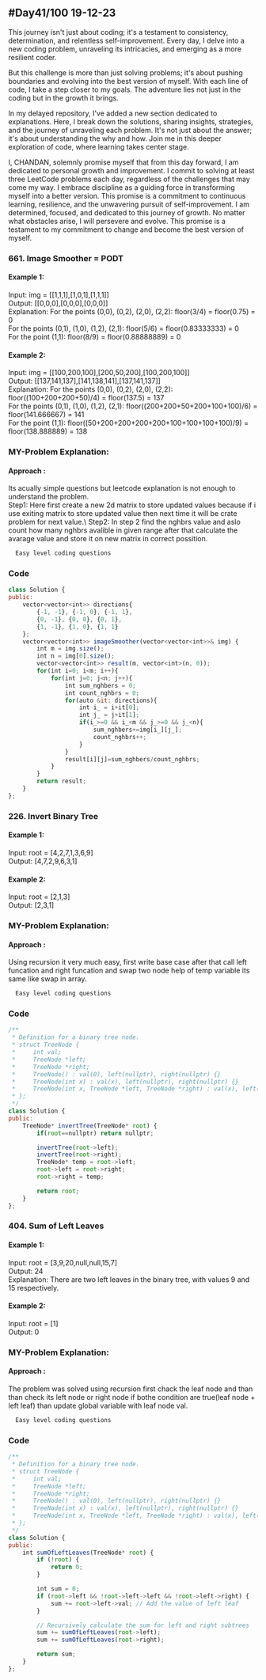 
## #Day41/100 19-12-23

This journey isn't just about coding; it's a testament to consistency, determination, and relentless self-improvement. Every day, I delve into a new coding problem, unraveling its intricacies, and emerging as a more resilient coder.

But this challenge is more than just solving problems; it's about pushing boundaries and evolving into the best version of myself. With each line of code, I take a step closer to my goals. The adventure lies not just in the coding but in the growth it brings.

In my delayed repository, I've added a new section dedicated to explanations. Here, I break down the solutions, sharing insights, strategies, and the journey of unraveling each problem. It's not just about the answer; it's about understanding the why and how. Join me in this deeper exploration of code, where learning takes center stage.

I, CHANDAN, solemnly promise myself that from this day forward, I am dedicated to personal growth and improvement. I commit to solving at least three LeetCode problems each day, regardless of the challenges that may come my way. I embrace discipline as a guiding force in transforming myself into a better version. This promise is a commitment to continuous learning, resilience, and the unwavering pursuit of self-improvement. I am determined, focused, and dedicated to this journey of growth. No matter what obstacles arise, I will persevere and evolve. This promise is a testament to my commitment to change and become the best version of myself.


### 661. Image Smoother = PODT

#### Example 1:

Input: img = [[1,1,1],[1,0,1],[1,1,1]]\
Output: [[0,0,0],[0,0,0],[0,0,0]]\
Explanation:
For the points (0,0), (0,2), (2,0), (2,2): floor(3/4) = floor(0.75) = 0\
For the points (0,1), (1,0), (1,2), (2,1): floor(5/6) = floor(0.83333333) = 0\
For the point (1,1): floor(8/9) = floor(0.88888889) = 0


#### Example 2:
Input: img = [[100,200,100],[200,50,200],[100,200,100]]\
Output: [[137,141,137],[141,138,141],[137,141,137]]\
Explanation:
For the points (0,0), (0,2), (2,0), (2,2): floor((100+200+200+50)/4) = floor(137.5) = 137\
For the points (0,1), (1,0), (1,2), (2,1): floor((200+200+50+200+100+100)/6) = floor(141.666667) = 141\
For the point (1,1): floor((50+200+200+200+200+100+100+100+100)/9) = floor(138.888889) = 138

### MY-Problem Explanation:

#### Approach :
Its acually simple questions but leetcode explanation is not enough to understand the problem. \
Step1: Here first create a new 2d matrix to store updated values because if i use exiting matrix to store updated value then next time it will be crate problem for next value.\ 
Step2: In step 2 find the nghbrs value and aslo count how many nghbrs avalible in given range after that calculate the avarage value and store it on new matrix in correct possition.
```bash
  Easy level coding questions
```
### Code

```javascript
class Solution {
public:
    vector<vector<int>> directions{
        {-1, -1}, {-1, 0}, {-1, 1},
        {0, -1}, {0, 0}, {0, 1}, 
        {1, -1}, {1, 0}, {1, 1}
    };
    vector<vector<int>> imageSmoother(vector<vector<int>>& img) {
        int m = img.size();
        int n = img[0].size();
        vector<vector<int>> result(m, vector<int>(n, 0));
        for(int i=0; i<m; i++){
            for(int j=0; j<n; j++){
                int sum_nghbers = 0;
                int count_nghbrs = 0;
                for(auto &it: directions){
                    int i_ = i+it[0];
                    int j_ = j+it[1];
                    if(i_>=0 && i_<m && j_>=0 && j_<n){
                        sum_nghbers+=img[i_][j_];
                        count_nghbrs++;
                    }
                }
                result[i][j]=sum_nghbers/count_nghbrs;
            }
        }
        return result;
    }
};
```

### 226. Invert Binary Tree

#### Example 1:

Input: root = [4,2,7,1,3,6,9]\
Output: [4,7,2,9,6,3,1]

#### Example 2:
Input: root = [2,1,3]\
Output: [2,3,1]
### MY-Problem Explanation:

#### Approach :
Using recursion it very much easy, first write base case after that call left funcation and right funcation and swap two node help of temp variable its same like swap in array.
```bash
  Easy level coding questions
```
### Code

```javascript
/**
 * Definition for a binary tree node.
 * struct TreeNode {
 *     int val;
 *     TreeNode *left;
 *     TreeNode *right;
 *     TreeNode() : val(0), left(nullptr), right(nullptr) {}
 *     TreeNode(int x) : val(x), left(nullptr), right(nullptr) {}
 *     TreeNode(int x, TreeNode *left, TreeNode *right) : val(x), left(left), right(right) {}
 * };
 */
class Solution {
public:
    TreeNode* invertTree(TreeNode* root) {
        if(root==nullptr) return nullptr;

        invertTree(root->left);
        invertTree(root->right);
        TreeNode* temp = root->left;
        root->left = root->right;
        root->right = temp;

        return root;
    }
};
```

### 404. Sum of Left Leaves

#### Example 1:

Input: root = [3,9,20,null,null,15,7]\
Output: 24\
Explanation: There are two left leaves in the binary tree, with values 9 and 15 respectively.

#### Example 2:
Input: root = [1]\
Output: 0
### MY-Problem Explanation:

#### Approach :
The problem was solved using recursion first chack the leaf node and than than check its left node or right node if bothe condition are true(leaf node + left leaf) than update global variable with leaf node val.
```bash
  Easy level coding questions
```
### Code

```javascript
/**
 * Definition for a binary tree node.
 * struct TreeNode {
 *     int val;
 *     TreeNode *left;
 *     TreeNode *right;
 *     TreeNode() : val(0), left(nullptr), right(nullptr) {}
 *     TreeNode(int x) : val(x), left(nullptr), right(nullptr) {}
 *     TreeNode(int x, TreeNode *left, TreeNode *right) : val(x), left(left), right(right) {}
 * };
 */
class Solution {
public:
    int sumOfLeftLeaves(TreeNode* root) {
        if (!root) {
            return 0;
        }

        int sum = 0;
        if (root->left && !root->left->left && !root->left->right) {
            sum += root->left->val; // Add the value of left leaf
        }

        // Recursively calculate the sum for left and right subtrees
        sum += sumOfLeftLeaves(root->left);
        sum += sumOfLeftLeaves(root->right);

        return sum;
    }
};
```
